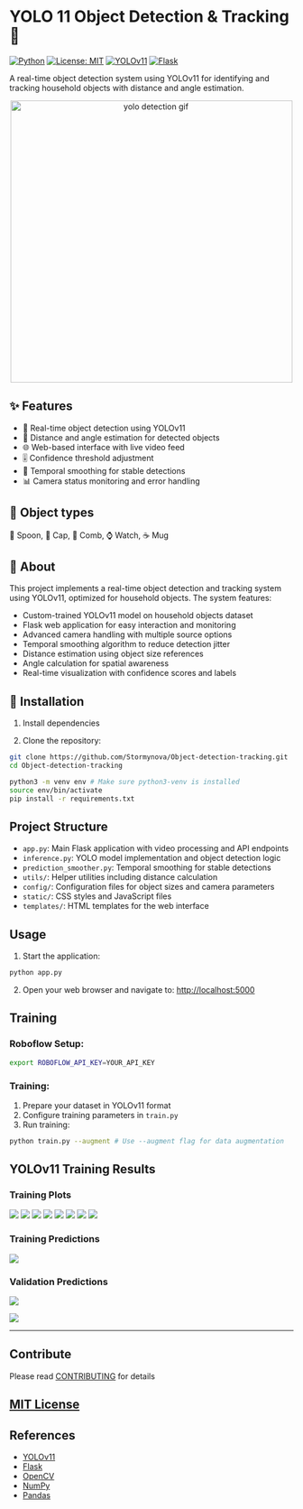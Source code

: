 # YOLO 11 Object Detection & Tracking 🎯
[![Python](https://img.shields.io/badge/python-v3.8+-blue.svg)](https://www.python.org/)
[![License: MIT](https://img.shields.io/badge/License-MIT-yellow.svg)](https://opensource.org/licenses/MIT)
[![YOLOv11](https://img.shields.io/badge/YOLO-v11-darkgreen.svg)](https://github.com/ultralytics/ultralytics)
[![Flask](https://img.shields.io/badge/flask-%23000.svg?logo=flask&logoColor=white)](https://flask.palletsprojects.com/)

A real-time object detection system using YOLOv11 for identifying and tracking household objects with distance and angle estimation.

<center><img src="./assets/cover.gif" alt="yolo detection gif" width="500"></center>

## ✨ Features

- 🎥 Real-time object detection using YOLOv11
- 📏 Distance and angle estimation for detected objects  
- 🌐 Web-based interface with live video feed
- 🎚️ Confidence threshold adjustment
- 🔄 Temporal smoothing for stable detections
- 📊 Camera status monitoring and error handling

## 🎯 Object types
🥄 Spoon, 🧢 Cap, 📏 Comb, ⌚ Watch, ☕ Mug

## 📖 About
This project implements a real-time object detection and tracking system using YOLOv11, optimized for household objects. The system features:

- Custom-trained YOLOv11 model on household objects dataset
- Flask web application for easy interaction and monitoring
- Advanced camera handling with multiple source options
- Temporal smoothing algorithm to reduce detection jitter
- Distance estimation using object size references
- Angle calculation for spatial awareness
- Real-time visualization with confidence scores and labels

## 🚀 Installation

1. Install dependencies
 
2. Clone the repository: 
```bash
git clone https://github.com/Stormynova/Object-detection-tracking.git
cd Object-detection-tracking

python3 -m venv env # Make sure python3-venv is installed
source env/bin/activate
pip install -r requirements.txt
```

## Project Structure

- `app.py`: Main Flask application with video processing and API endpoints
- `inference.py`: YOLO model implementation and object detection logic
- `prediction_smoother.py`: Temporal smoothing for stable detections
- `utils/`: Helper utilities including distance calculation
- `config/`: Configuration files for object sizes and camera parameters
- `static/`: CSS styles and JavaScript files
- `templates/`: HTML templates for the web interface

## Usage
1. Start the application:
```bash 
python app.py
```

2. Open your web browser and navigate to:
[http://localhost:5000](http://localhost:5000)

## Training

### Roboflow Setup:
```bash
export ROBOFLOW_API_KEY=YOUR_API_KEY
```

### Training:

1. Prepare your dataset in YOLOv11 format
2. Configure training parameters in `train.py`
3. Run training:

```bash
python train.py --augment # Use --augment flag for data augmentation
```

## YOLOv11 Training Results
### Training Plots
![](./runs/detect/household_objects-batch32-v11-alldata_e200/results.png)
![](./runs/detect/household_objects-batch32-v11-alldata_e200/confusion_matrix_normalized.png)
![](./runs/detect/household_objects-batch32-v11-alldata_e200/labels.jpg)
![](./runs/detect/household_objects-batch32-v11-alldata_e200/labels_correlogram.jpg)
![](./runs/detect/household_objects-batch32-v11-alldata_e200/F1_curve.png)
![](./runs/detect/household_objects-batch32-v11-alldata_e200/P_curve.png)
![](./runs/detect/household_objects-batch32-v11-alldata_e200/R_curve.png)
![](./runs/detect/household_objects-batch32-v11-alldata_e200/PR_curve.png)

### Training Predictions
![](./runs/detect/household_objects-batch32-v11-alldata_e200/train_batch0.jpg)

### Validation Predictions
![](./runs/detect/household_objects-batch32-v11-alldata_e200/val_batch1_pred.jpg)

![](./runs/detect/household_objects-batch32-v11-alldata_e200/val_batch0_pred.jpg)

---
## Contribute
Please read [CONTRIBUTING](./CONTRIBUTING) for details
## [MIT License](./LICENSE)

## References
- [YOLOv11](https://github.com/ultralytics/yolov5)
- [Flask](https://flask.palletsprojects.com/)
- [OpenCV](https://opencv.org/)
- [NumPy](https://numpy.org/)
- [Pandas](https://pandas.pydata.org/)
